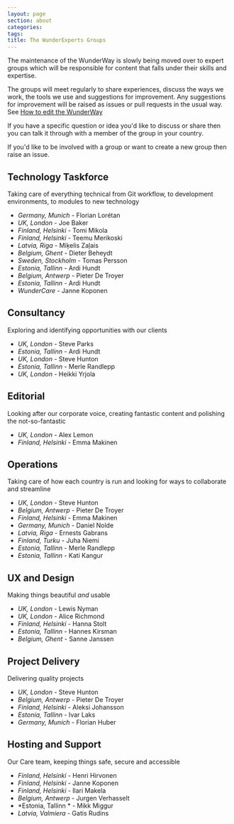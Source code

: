 ```yaml
---
layout: page
section: about
categories:
tags:
title: The WunderExperts Groups
---
```


The maintenance of the WunderWay is slowly being moved over to expert groups which will be responsible for content that falls under their skills and expertise.

The groups will meet regularly to share experiences, discuss the ways we work, the tools we use and suggestions for improvement. Any suggestions for improvement will be raised as issues or pull requests in the usual way. See [How to edit the WunderWay](/about-this-site/how-edit-wunderway/)

If you have a specific question or idea you'd like to discuss or share then you can talk it through with a member of the group in your country.

If you'd like to be involved with a group or want to create a new group then raise an issue.

## Technology Taskforce
Taking care of everything technical from Git workflow, to development environments, to modules to new technology

 - *Germany, Munich* - Florian Lorétan
 - *UK, London* - Joe Baker
 - *Finland, Helsinki* - Tomi Mikola
 - *Finland, Helsinki* - Teemu Merikoski
 - *Latvia, Riga* - Miķelis Zaļais
 - *Belgium, Ghent* - Dieter Beheydt
 - *Sweden, Stockholm* - Tomas Persson
 - *Estonia, Tallinn* - Ardi Hundt
 - *Belgium, Antwerp* - Pieter De Troyer
 - *Estonia, Tallinn* - Ardi Hundt
 - *WunderCare* - Janne Koponen

## Consultancy
Exploring and identifying opportunities with our clients

 - *UK, London* - Steve Parks
 - *Estonia, Tallinn* - Ardi Hundt
 - *UK, London* - Steve Hunton
 - *Estonia, Tallinn* - Merle Randlepp
 - *UK, London* - Heikki Yrjola

## Editorial 
Looking after our corporate voice, creating fantastic content and polishing the not-so-fantastic

 - *UK, London* - Alex Lemon 
 - *Finland, Helsinki* - Emma Makinen

## Operations 
Taking care of how each country is run and looking for ways to collaborate and streamline

 - *UK, London* - Steve Hunton
 - *Belgium, Antwerp* - Pieter De Troyer
 - *Finland, Helsinki* - Emma Makinen
 - *Germany, Munich* - Daniel Nolde
 - *Latvia, Riga* - Ernests Gabrans
 - *Finland, Turku* - Juha Niemi
 - *Estonia, Tallinn* - Merle Randlepp
 - *Estonia, Tallinn* - Kati Kangur

## UX and Design
Making things beautiful *and* usable

 - *UK, London* - Lewis Nyman
 - *UK, London* - Alice Richmond
 - *Finland, Helsinki* - Hanna Stolt
 - *Estonia, Tallinn* - Hannes Kirsman
 - *Belgium, Ghent* - Sanne Janssen

## Project Delivery
Delivering quality projects

 - *UK, London* - Steve Hunton
 - *Belgium, Antwerp* - Pieter De Troyer
 - *Finland, Helsinki* - Aleksi Johansson
 - *Estonia, Tallinn* - Ivar Laks
 - *Germany, Munich* - Florian Huber

## Hosting and Support
Our Care team, keeping things safe, secure and accessible

 - *Finland, Helsinki* - Henri Hirvonen
 - *Finland, Helsinki* - Janne Koponen
 - *Finland, Helsinki* - Ilari Makela
 - *Belgium, Antwerp* - Jurgen Verhasselt
 - *Estonia, Tallinn * - Mikk Miggur
 - *Latvia, Valmiera* - Gatis Rudins
